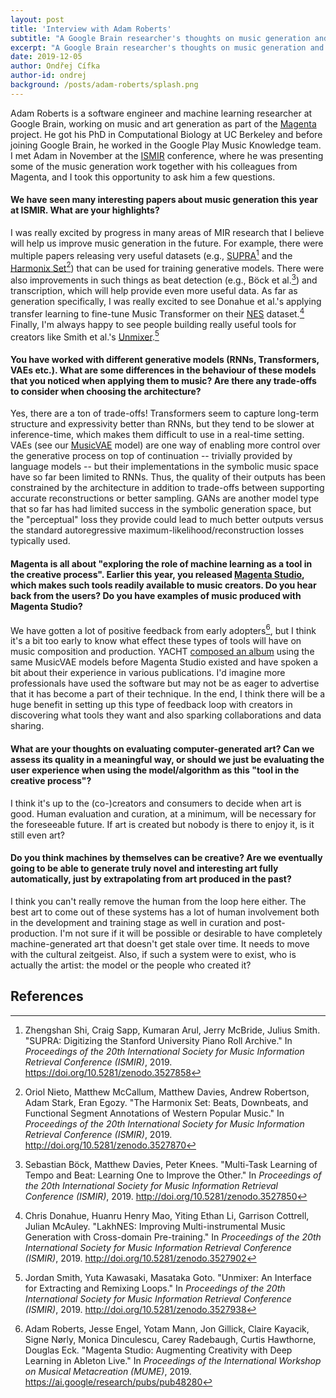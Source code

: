 ```yaml
---
layout: post
title: 'Interview with Adam Roberts'
subtitle: "A Google Brain researcher's thoughts on music generation and creativity"
excerpt: "A Google Brain researcher's thoughts on music generation and creativity"
date: 2019-12-05
author: Ondřej Cífka
author-id: ondrej
background: /posts/adam-roberts/splash.png
---
```


Adam Roberts is a software engineer and machine learning researcher at Google Brain, working on music and art generation as part of the [Magenta](https://magenta.tensorflow.org/) project.
He got his PhD in Computational Biology at UC Berkeley and before joining Google Brain, he worked in the Google Play Music Knowledge team.
I met Adam in November at the [ISMIR](https://ismir2019.ewi.tudelft.nl/) conference, where he was presenting some of the music generation work together with his colleagues from Magenta, and I took this opportunity to ask him a few questions.

#### We have seen many interesting papers about music generation this year at ISMIR. What are your highlights?

I was really excited by progress in many areas of MIR research that I believe will help us improve music generation in the future.
For example, there were multiple papers releasing very useful datasets (e.g., [SUPRA](https://supra.stanford.edu/)[^1] and the [Harmonix Set](https://github.com/urinieto/harmonixset)[^2]) that can be used for training generative models.
There were also improvements in such things as beat detection (e.g., Böck et al.[^3]) and transcription, which will help provide even more useful data. As far as generation specifically, I was really excited to see Donahue et al.'s applying transfer learning to fine-tune Music Transformer on their [NES](https://github.com/chrisdonahue/nesmdb) dataset.[^4]
Finally, I'm always happy to see people building really useful tools for creators like Smith et al.'s [Unmixer](https://unmixer.ongaaccel.jp/).[^5]

#### You have worked with different generative models (RNNs, Transformers, VAEs etc.). What are some differences in the behaviour of these models that you noticed when applying them to music? Are there any trade-offs to consider when choosing the architecture?

Yes, there are a ton of trade-offs!
Transformers seem to capture long-term structure and expressivity better than RNNs, but they tend to be slower at inference-time, which makes them difficult to use in a real-time setting.
VAEs (see our [MusicVAE](https://g.co/magenta/musicvae) model) are one way of enabling more control over the generative process on top of continuation -- trivially provided by language models -- but their implementations in the symbolic music space have so far been limited to RNNs.
Thus, the quality of their outputs has been constrained by the architecture in addition to trade-offs between supporting accurate reconstructions or better sampling.
GANs are another model type that so far has had limited success in the symbolic generation space, but the "perceptual" loss they provide could lead to much better outputs versus the standard autoregressive maximum-likelihood/reconstruction losses typically used.

#### Magenta is all about "exploring the role of machine learning as a tool in the creative process". Earlier this year, you released [Magenta Studio](https://magenta.tensorflow.org/studio/), which makes such tools readily available to music creators. Do you hear back from the users? Do you have examples of music produced with Magenta Studio?

We have gotten a lot of positive feedback from early adopters[^6], but I think it's a bit too early to know what effect these types of tools will have on music composition and production.
YACHT [composed an album](https://magenta.tensorflow.org/chain-tripping) using the same MusicVAE models before Magenta Studio existed and have spoken a bit about their experience in various publications.
I'd imagine more professionals have used the software but may not be as eager to advertise that it has become a part of their technique.
In the end, I think there will be a huge benefit in setting up this type of feedback loop with creators in discovering what tools they want and also sparking collaborations and data sharing.

#### What are your thoughts on evaluating computer-generated art? Can we assess its quality in a meaningful way, or should we just be evaluating the user experience when using the model/algorithm as this "tool in the creative process"?

I think it's up to the (co-)creators and consumers to decide when art is good.  Human evaluation and curation, at a minimum, will be necessary for the foreseeable future. If art is created but nobody is there to enjoy it, is it still even art?

#### Do you think machines by themselves can be creative? Are we eventually going to be able to generate truly novel and interesting art fully automatically, just by extrapolating from art produced in the past?

I think you can't really remove the human from the loop here either. The best art to come out of these systems has a lot of human involvement both in the development and training stage as well in curation and post-production.  I'm not sure if it will be possible or desirable to have completely machine-generated art that doesn't get stale over time. It needs to move with the cultural zeitgeist. Also, if such a system were to exist, who is actually the artist: the model or the people who created it?


## References

[^1]: Zhengshan Shi, Craig Sapp, Kumaran Arul, Jerry McBride, Julius Smith. "SUPRA: Digitizing the Stanford University Piano Roll Archive." In *Proceedings of the 20th International Society for Music Information Retrieval Conference (ISMIR)*, 2019. <https://doi.org/10.5281/zenodo.3527858>
[^2]: Oriol Nieto, Matthew McCallum, Matthew Davies, Andrew Robertson, Adam Stark, Eran Egozy. "The Harmonix Set: Beats, Downbeats, and Functional Segment Annotations of Western Popular Music." In *Proceedings of the 20th International Society for Music Information Retrieval Conference (ISMIR)*, 2019. <http://doi.org/10.5281/zenodo.3527870>
[^3]: Sebastian Böck, Matthew Davies, Peter Knees. "Multi-Task Learning of Tempo and Beat: Learning One to Improve the Other." In *Proceedings of the 20th International Society for Music Information Retrieval Conference (ISMIR)*, 2019. <http://doi.org/10.5281/zenodo.3527850>
[^4]: Chris Donahue, Huanru Henry Mao, Yiting Ethan Li, Garrison Cottrell, Julian McAuley. "LakhNES: Improving Multi-instrumental Music Generation with Cross-domain Pre-training." In *Proceedings of the 20th International Society for Music Information Retrieval Conference (ISMIR)*, 2019. <http://doi.org/10.5281/zenodo.3527902>
[^5]: Jordan Smith, Yuta Kawasaki, Masataka Goto. "Unmixer: An Interface for Extracting and Remixing Loops." In *Proceedings of the 20th International Society for Music Information Retrieval Conference (ISMIR)*, 2019. <http://doi.org/10.5281/zenodo.3527938>
[^6]: Adam Roberts, Jesse Engel, Yotam Mann, Jon Gillick, Claire Kayacik, Signe Nørly, Monica Dinculescu, Carey Radebaugh, Curtis Hawthorne, Douglas Eck. "Magenta Studio: Augmenting Creativity with Deep Learning in Ableton Live." In *Proceedings of the International Workshop on Musical Metacreation (MUME)*, 2019. <https://ai.google/research/pubs/pub48280>
